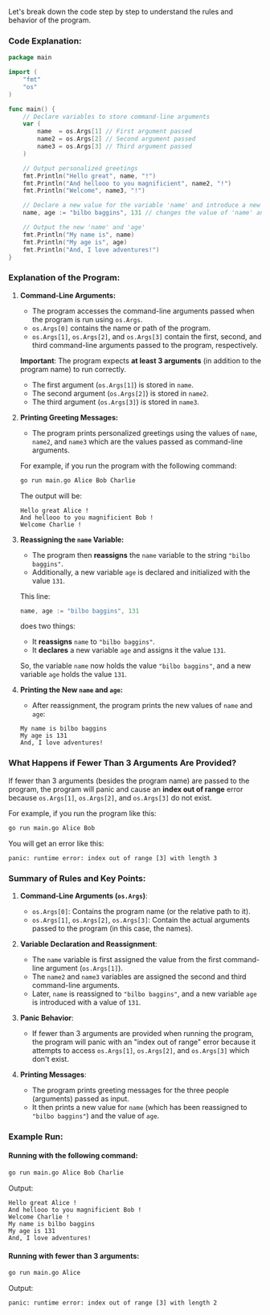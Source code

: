 Let's break down the code step by step to understand the rules and behavior of the program.

### Code Explanation:

```go
package main

import (
	"fmt"
	"os"
)

func main() {
	// Declare variables to store command-line arguments
	var (
		name  = os.Args[1] // First argument passed
		name2 = os.Args[2] // Second argument passed
		name3 = os.Args[3] // Third argument passed
	)

	// Output personalized greetings
	fmt.Println("Hello great", name, "!")
	fmt.Println("And hellooo to you magnificient", name2, "!")
	fmt.Println("Welcome", name3, "!")

	// Declare a new value for the variable 'name' and introduce a new variable 'age'
	name, age := "bilbo baggins", 131 // changes the value of 'name' and declares 'age' with a value of 131

	// Output the new 'name' and 'age'
	fmt.Println("My name is", name)
	fmt.Println("My age is", age)
	fmt.Println("And, I love adventures!")
}
```

### **Explanation of the Program:**

1. **Command-Line Arguments:**
   - The program accesses the command-line arguments passed when the program is run using `os.Args`.
   - `os.Args[0]` contains the name or path of the program.
   - `os.Args[1]`, `os.Args[2]`, and `os.Args[3]` contain the first, second, and third command-line arguments passed to the program, respectively.
   
   **Important**: The program expects **at least 3 arguments** (in addition to the program name) to run correctly.

   - The first argument (`os.Args[1]`) is stored in `name`.
   - The second argument (`os.Args[2]`) is stored in `name2`.
   - The third argument (`os.Args[3]`) is stored in `name3`.

2. **Printing Greeting Messages:**
   - The program prints personalized greetings using the values of `name`, `name2`, and `name3` which are the values passed as command-line arguments.
   
   For example, if you run the program with the following command:
   
   ```bash
   go run main.go Alice Bob Charlie
   ```

   The output will be:
   ```text
   Hello great Alice !
   And hellooo to you magnificient Bob !
   Welcome Charlie !
   ```

3. **Reassigning the `name` Variable:**
   - The program then **reassigns** the `name` variable to the string `"bilbo baggins"`.
   - Additionally, a new variable `age` is declared and initialized with the value `131`.
   
   This line:
   ```go
   name, age := "bilbo baggins", 131
   ```
   does two things:
   - It **reassigns** `name` to `"bilbo baggins"`.
   - It **declares** a new variable `age` and assigns it the value `131`.
   
   So, the variable `name` now holds the value `"bilbo baggins"`, and a new variable `age` holds the value `131`.

4. **Printing the New `name` and `age`:**
   - After reassignment, the program prints the new values of `name` and `age`:
   
   ```text
   My name is bilbo baggins
   My age is 131
   And, I love adventures!
   ```

### **What Happens if Fewer Than 3 Arguments Are Provided?**

If fewer than 3 arguments (besides the program name) are passed to the program, the program will panic and cause an **index out of range** error because `os.Args[1]`, `os.Args[2]`, and `os.Args[3]` do not exist.

For example, if you run the program like this:
```bash
go run main.go Alice Bob
```

You will get an error like this:
```text
panic: runtime error: index out of range [3] with length 3
```

### **Summary of Rules and Key Points:**

1. **Command-Line Arguments (`os.Args`)**:
   - `os.Args[0]`: Contains the program name (or the relative path to it).
   - `os.Args[1]`, `os.Args[2]`, `os.Args[3]`: Contain the actual arguments passed to the program (in this case, the names).

2. **Variable Declaration and Reassignment**:
   - The `name` variable is first assigned the value from the first command-line argument (`os.Args[1]`).
   - The `name2` and `name3` variables are assigned the second and third command-line arguments.
   - Later, `name` is reassigned to `"bilbo baggins"`, and a new variable `age` is introduced with a value of `131`.

3. **Panic Behavior**:
   - If fewer than 3 arguments are provided when running the program, the program will panic with an "index out of range" error because it attempts to access `os.Args[1]`, `os.Args[2]`, and `os.Args[3]` which don't exist.

4. **Printing Messages**:
   - The program prints greeting messages for the three people (arguments) passed as input.
   - It then prints a new value for `name` (which has been reassigned to `"bilbo baggins"`) and the value of `age`.

### **Example Run**:

#### Running with the following command:
```bash
go run main.go Alice Bob Charlie
```

Output:
```text
Hello great Alice !
And hellooo to you magnificient Bob !
Welcome Charlie !
My name is bilbo baggins
My age is 131
And, I love adventures!
```

#### Running with fewer than 3 arguments:
```bash
go run main.go Alice
```

Output:
```text
panic: runtime error: index out of range [3] with length 2
```